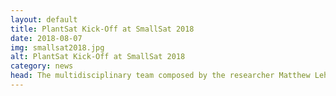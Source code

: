 ```yaml
---
layout: default
title: PlantSat Kick-Off at SmallSat 2018
date: 2018-08-07
img: smallsat2018.jpg
alt: PlantSat Kick-Off at SmallSat 2018
category: news
head: The multidisciplinary team composed by the researcher Matthew Lehmitz, the company Gomspace, the University of Chile, and the company RocketLab met in the last SmallSat conference to start working in this pioneer project.
---
```

